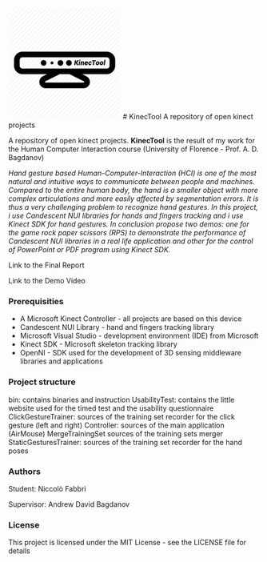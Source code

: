 <img src="https://github.com/fabbrin/KinecTool/blob/master/images/fine.png" width="225" height="225">
# KinecTool
A repository of open kinect projects


A repository of open kinect projects. **KinecTool** is the result of my work for the Human Computer Interaction course (University of Florence - Prof. A. D. Bagdanov)


*Hand gesture based Human-Computer-Interaction (HCI) is one of the most natural and intuitive ways to communicate between people and machines. Compared to the entire human body, the hand is a smaller object with more complex articulations and more easily affected by segmentation errors. It is thus a very challenging problem to recognize hand gestures. In this project, i use Candescent NUI libraries for hands and fingers tracking and i use Kinect SDK for hand gestures. In conclusion propose two demos: one for the game rock paper scissors (RPS) to demonstrate the performance of Candescent NUI libraries in a real life application and other for the control of PowerPoint or PDF program using Kinect SDK.*

Link to the Final Report

Link to the Demo Video

### Prerequisities

- A Microsoft Kinect Controller - all projects are based on this device
- Candescent NUI Library - hand and fingers tracking library
- Microsoft Visual Studio - development environment (IDE) from Microsoft
- Kinect SDK - Microsoft skeleton tracking library
- OpenNI - SDK used for the development of 3D sensing middleware libraries and applications 

### Project structure

bin: contains binaries and instruction
UsabilityTest: contains the little website used for the timed test and the usability questionnaire
ClickGestureTrainer: sources of the training set recorder for the click gesture (left and right)
Controller: sources of the main application (AirMouse)
MergeTrainingSet sources of the training sets merger
StaticGesturesTrainer: sources of the training set recorder for the hand poses

### Authors

Student: Niccolò Fabbri

Supervisor: Andrew David Bagdanov

### License

This project is licensed under the MIT License - see the LICENSE file for details
